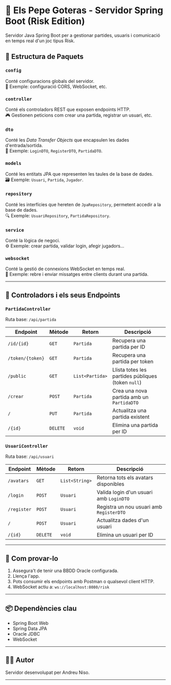 # 🧠 Els Pepe Goteras - Servidor Spring Boot (Risk Edition)

Servidor Java Spring Boot per a gestionar partides, usuaris i comunicació en temps real d'un joc tipus Risk.

## 📁 Estructura de Paquets

### `config`
Conté configuracions globals del servidor.  
🔧 Exemple: configuració CORS, WebSocket, etc.

### `controller`
Conté els controladors REST que exposen endpoints HTTP.  
🎮 Gestionen peticions com crear una partida, registrar un usuari, etc.

### `dto`
Conté les *Data Transfer Objects* que encapsulen les dades d'entrada/sortida.  
🧳 Exemple: `LoginDTO`, `RegisterDTO`, `PartidaDTO`.

### `models`
Conté les entitats JPA que representen les taules de la base de dades.  
🗃️ Exemple: `Usuari`, `Partida`, `Jugador`.

### `repository`
Conté les interfícies que hereten de `JpaRepository`, permetent accedir a la base de dades.  
🔍 Exemple: `UsuariRepository`, `PartidaRepository`.

### `service`
Conté la lògica de negoci.  
⚙️ Exemple: crear partida, validar login, afegir jugadors...

### `websocket`
Conté la gestió de connexions WebSocket en temps real.  
💬 Exemple: rebre i enviar missatges entre clients durant una partida.

---

## 🎯 Controladors i els seus Endpoints

### `PartidaController`
Ruta base: `/api/partida`

| Endpoint         | Mètode   | Retorn          | Descripció                                         |
|------------------|----------|-----------------|----------------------------------------------------|
| `/id/{id}`       | `GET`    | `Partida`       | Recupera una partida per ID                        |
| `/token/{token}` | `GET`    | `Partida`       | Recupera una partida per token                     |
| `/public`        | `GET`    | `List<Partida>` | Llista totes les partides públiques (token `null`) |
| `/crear`         | `POST`   | `Partida`       | Crea una nova partida amb un `PartidaDTO`          |
| `/`              | `PUT`    | `Partida`       | Actualitza una partida existent                    |
| `/{id}`          | `DELETE` | `void`          | Elimina una partida per ID                         |

### `UsuariController`
Ruta base: `/api/usuari`

| Endpoint    | Mètode   | Retorn         | Descripció                               |
|-------------|----------|----------------|------------------------------------------|
| `/avatars`  | `GET`    | `List<String>` | Retorna tots els avatars disponibles     |
| `/login`    | `POST`   | `Usuari`       | Valida login d'un usuari amb `LoginDTO`  |
| `/register` | `POST`   | `Usuari`       | Registra un nou usuari amb `RegisterDTO` |
| `/`         | `POST`   | `Usuari`       | Actualitza dades d'un usuari             |
| `/{id}`     | `DELETE` | `void`         | Elimina un usuari per ID                 |

---

## 🧪 Com provar-lo

1. Assegura't de tenir una BBDD Oracle configurada.
2. Llença l'app.
3. Pots consumir els endpoints amb Postman o qualsevol client HTTP.
4. WebSocket actiu a: `ws://localhost:8080/risk`

---

## 📦 Dependències clau

- Spring Boot Web
- Spring Data JPA
- Oracle JDBC
- WebSocket

---

## 👨‍💻 Autor

Servidor desenvolupat per Andreu Niso.

---


